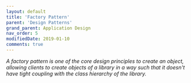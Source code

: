 ```yaml
---
layout: default
title: 'Factory Pattern'
parent: 'Design Patterns'
grand_parent: Application Design
nav_order: 5
modifiedDate: 2019-01-10
comments: true
---
```

<em> A factory pattern is one of the core design principles to create an object, allowing clients to create objects of a library in a way such that it doesn't have tight coupling with the class hierarchy of the library.</em>
